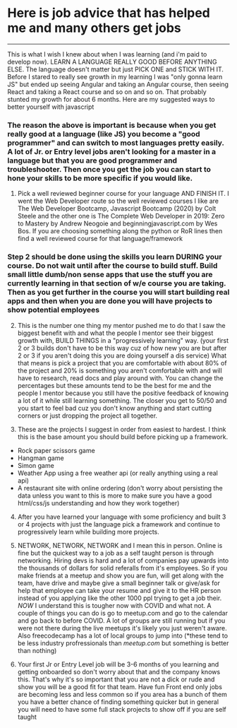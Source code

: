 # Here is job advice that has helped me and many others get jobs
---

This is what I wish I knew about when I was learning (and i'm paid to develop now). LEARN A LANGUAGE REALLY GOOD BEFORE ANYTHING ELSE. The language doesn't matter but just PICK ONE and STICK WITH IT. Before I stared to really see growth in my learning I was "only gonna learn JS" but ended up seeing Angular and taking an Angular course, then seeing React and taking a React course and so on and so on. That probably stunted my growth for about 6 months. Here are my suggested ways to better yourself with javascript

### The reason the above is important is because when you get really good at a language (like JS) you become a "good programmer" and can switch to most languages pretty easily.  A lot of Jr. or Entry level jobs aren't looking for a master in a language but that you are good programmer and troubleshooter.  Then once you get the job you can start to hone your skills to be more specific if you would like.

1. Pick a well reviewed beginner course for your language AND FINISH IT. I went the Web Developer route so the well reviewed courses I like are The Web Developer Bootcamp, Javascript Bootcamp (2020) by Colt Steele and the other one is The Complete Web Developer in 2019: Zero to Mastery by Andrew Neogoie and beginningjavascript.com by Wes Bos. If you are choosing something along the python or RoR lines then find a well reviewed course for that language/framework

### Step 2 should be done using the skills you learn DURING your course.  Do not wait until after the course to build stuff.  Build small little dumb/non sense apps that use the stuff you are currently learning in that section of w/e course you are taking.  Then as you get further in the course you will start building real apps and then when you are done you will have projects to show potential employees

2. This is the number one thing my mentor pushed me to do that I saw the biggest benefit with and what the people I mentor see their biggest growth with, BUILD THINGS in a "progressively learning" way. (your first 2 or 3 builds don't have to be this way cuz of how new you are but after 2 or 3 if you aren't doing this you are doing yourself a dis service) What that means is pick a project that you are comfortable with about 80% of the project and 20% is something you aren't comfortable with and will have to research, read docs and play around with. You can change the percentages but these amounts tend to be the best for me and the people I mentor because you still have the positive feedback of knowing a lot of it while still learning something. The closer you get to 50/50 and you start to feel bad cuz you don't know anything and start cutting corners or just dropping the project all together.

3. These are the projects I suggest in order from easiest to hardest.  I think this is the base amount you should build before picking up a framework.
* Rock paper scissors game
* Hangman game
* Simon game
* Weather App using a free weather api (or really anything using a real api)
* A restaurant site with online ordering (don't worry about persisting the data unless you want to this is more to make sure you have a good html/css/js understanding and how they work together)

4.  After you have learned your language with some proficiency and built 3 or 4 projects with just the language pick a framework and continue to progressively learn while building more projects.

5. NETWORK, NETWORK, NETWORK and I mean this in person. Online is fine but the quickest way to a job as a self taught person is through networking. Hiring devs is hard and a lot of companies pay upwards into the thousands of dollars for solid referalls from it's employees. So if you make friends at a meetup and show you are fun, will get along with the team, have drive and maybe give a small beginner talk or give/ask for help that employee can take your resume and give it to the HR person instead of you applying like the other 1000 ppl trying to get a job their. *NOW* I understand this is tougher now with COVID and what not.  A couple of things you can do is go to meetup.com and go to the calendar and go back to before COVID.  A lot of groups are still running but if you were not there during the live meetups it's likely you just weren't aware.  Also freecodecamp has a lot of local groups to jump into (*these tend to be less industry profressionals than *meetup.com* but something is better than nothing)

6. Your first Jr or Entry Level job will be 3-6 months of you learning and getting onboarded so don't worry about that and the company knows this. That's why it's so important that you are not a dick or rude and show you will be a good fit for that team. Have fun Front end only jobs are becoming less and less common so if you area has a bunch of them you have a better chance of finding something quicker but in general you will need to have some full stack projects to show off if you are self taught
